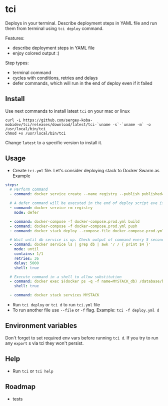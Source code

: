 # tci
Deploys in your terminal. Describe deployment steps in YAML file and run them from terminal using `tci deploy` command.

Features:
- describe deployment steps in YAML file
- enjoy colored output :)

Step types:
- terminal command
- cycles with conditions, retries and delays
- defer commands, which will run in the end of deploy even if it failed

## Install
Use next commands to install latest `tci` on your mac or linux
```
curl -L https://github.com/sergey-koba-mobidev/tci/releases/download/latest/tci-`uname -s`-`uname -m` -o /usr/local/bin/tci
chmod +x /usr/local/bin/tci
```

Change `latest` to a specific version to install it.

## Usage
- Create `tci.yml` file. Let's consider deploying stack to Docker Swarm as Example
```yml
steps:
  # Perform command
  - command: docker service create --name registry --publish published=5000,target=5000 registry:2

  # A defer command will be executed in the end of deploy script eve if some step failed
  - command: docker service rm registry
    mode: defer

  - command: docker-compose -f docker-compose.prod.yml build
  - command: docker-compose -f docker-compose.prod.yml push
  - command: docker stack deploy --compose-file docker-compose.prod.yml --resolve-image=never MYSTACK

  # Wait until db service is up. Check output of command every 5 seconds to contain 1/1. Retry 36 times ~ 3 minutes
  - command: docker service ls | grep db | awk '/ / { print $4 }'
    mode: until
    contains: 1/1
    retries: 36
    delay: 5000
    shell: true

  # Execute command in a shell to allow substitution
  - command: docker exec $(docker ps -q -f name=MYSTACK_db) /database/bin/db_migrate.sh
    shell: true

  - command: docker stack services MYSTACK
```
- Run `tci deploy` or `tci d` to run `tci.yml` file
- To run another file use `--file` or `-f` flag. Example: `tci -f deploy.yml d`

## Environment variables
Don't forget to set required env vars before running `tci d`.
If you try to run any `export` s via tci they won't persist.

## Help
- Run `tci` or `tci help`

## Roadmap
- tests